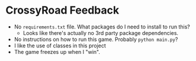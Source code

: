 # CrossyRoad Feedback

- No `requirements.txt` file. What packages do I need to install to run this?
  - Looks like there's actually no 3rd party package dependencies.
- No instructions on how to run this game. Probably `python main.py`?
- I like the use of classes in this project
- The game freezes up when I "win".
